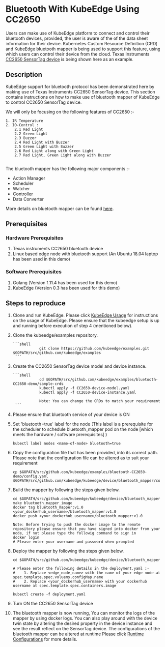 # Bluetooth With KubeEdge Using CC2650


Users can make use of KubeEdge platform to connect and control their bluetooth devices, provided, the user is aware of the of the data sheet information for their device.
Kubernetes Custom Resource Definition (CRD) and KubeEdge bluetooth mapper is being used to support this feature, using which users can control their device from the cloud. Texas Instruments [CC2650 SensorTag device](http://processors.wiki.ti.com/index.php/CC2650_SensorTag_User%27s_Guide) is being shown here as an example.


## Description

KubeEdge support for bluetooth protocol has been demonstrated here by making use of Texas Instruments CC2650 SensorTag device.
This section contains instructions on how to make use of bluetooth mapper of KubeEdge to control CC2650 SensorTag device.
  
  We will only be focusing on the following features of CC2650 :-
  
  ```shell
  1. IR Temperature
  2. IO-Control :
      2.1 Red Light
      2.2 Greem Light
      2.3 Buzzer
      2.4 Red Light with Buzzer
      2.5 Green Light with Buzzer
      2.6 Red Light along with Green Light
      2.7 Red Light, Green Light along with Buzzer 
      
  ```
  
  The bluetooth mapper has the following major components :-
   - Action Manager
   - Scheduler
   - Watcher
   - Controller
   - Data Converter
  
  More details on bluetooth mapper can be found [here](https://github.com/kubeedge/kubeedge/blob/master/device/bluetooth_mapper/README.md).
  
  
## Prerequisites 

### Hardware Prerequisites

1. Texas instruments CC2650 bluetooth device
2. Linux based edge node with bluetooth support  (An Ubuntu 18.04 laptop has been used in this demo) 

### Software Prerequisites
 
1. Golang (Version 1.11.4 has been used for this demo)
2. KubeEdge (Version 0.3 has been used for this demo)

## Steps to reproduce

1. Clone and run KubeEdge. 
    Please click [KubeEdge Usage](https://github.com/kubeedge/kubeedge/blob/master/docs/getting-started/usage.md) for instructions on the usage of KubeEdge.
    Please ensure that the kubeedge setup is up and running before execution of step 4 (mentioned below).

2. Clone the kubeedge/examples repository.

       ```shell
                   git clone https://github.com/kubeedge/examples.git $GOPATH/src/github.com/kubeedge/examples
        ```

3. Create the CC2650 SensorTag device model and device instance.

       ```shell
                   cd $GOPATH/src/github.com/kubeedge/examples/bluetooth-CC2650-demo/sample-crds
                   kubectl apply -f CC2650-device-model.yaml
                   kubectl apply -f CC2650-device-instance.yaml

                   Note: You can change the CRDs to match your requirement
        ```
 
4. Please ensure that bluetooth service of your device is ON

5. Set 'bluetooth=true' label for the node (This label is a prerequisite for the scheduler to schedule bluetooth_mapper pod on the node [which meets the hardware / software prerequisites] )

    ```shell
    kubectl label nodes <name-of-node> bluetooth=true
    ```

6. Copy the configuration file that has been provided, into its correct path. Please note that the configuration file can be altered as to suit your requirement

    ```shell
    cp $GOPATH/src/github.com/kubeedge/examples/bluetooth-CC2650-demo/config.yaml  $GOPATH/src/github.com/kubeedge/kubeedge/device/bluetooth_mapper/configuration/
    ``` 

7. Build the mapper by following the steps given below.

    ```shell
    cd $GOPATH/src/github.com/kubeedge/kubeedge/device/bluetooth_mapper
    make bluetooth_mapper_image
    docker tag bluetooth_mapper:v1.0 <your_dockerhub_username>/bluetooth_mapper:v1.0
    docker push <your_dockerhub_username>/bluetooth_mapper:v1.0
    
    Note: Before trying to push the docker image to the remote repository please ensure that you have signed into docker from your node, if not please type the followig command to sign in
    docker login
    # Please enter your username and password when prompted
    ```

8. Deploy the mapper by following the steps given below.

    ```shell
    cd $GOPATH/src/github.com/kubeedge/kubeedge/device/bluetooth_mapper
    
    # Please enter the following details in the deployment.yaml :-
    #    1. Replace <edge_node_name> with the name of your edge node at spec.template.spec.voluems.configMap.name
    #    2. Replace <your_dockerhub_username> with your dockerhub username at spec.template.spec.containers.image
    
    kubectl create -f deployment.yaml
    ```

9. Turn ON the CC2650 SensorTag device  

10. The bluetooth mapper is now running, You can monitor the logs of the mapper by using docker logs. You can also play around with the device twin state by altering the desired property in the device instance 
and see the result reflect on the SensorTag device. The configurations of the bluetooth mapper can be altered at runtime Please click [Runtime Configurations](https://github.com/kubeedge/kubeedge/blob/master/device/bluetooth_mapper/README.md#runtime-configuration-modifications) 
for more details.  
